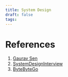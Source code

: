 ```yaml
---
title: System Design
draft: false
tags:
---
```

# References
1. [Gaurav Sen](https://www.youtube.com/@gkcs)
2. [SystemDesignInterview](https://www.youtube.com/@SystemDesignInterview)
3. [ByteByteGo](https://www.youtube.com/@ByteByteGo)
